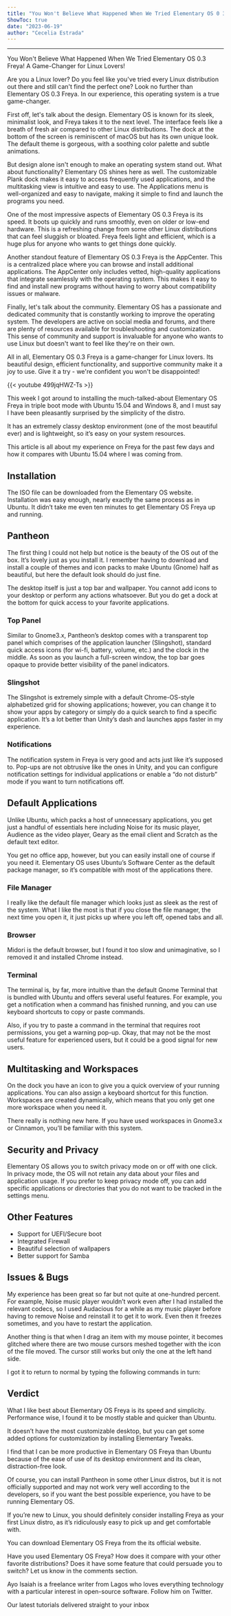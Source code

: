 ```yaml
---
title: "You Won't Believe What Happened When We Tried Elementary OS 0 3 Freya! A Game-Changer for Linux Lovers!"
ShowToc: true 
date: "2023-06-19"
author: "Cecelia Estrada"
---
```

*****
You Won't Believe What Happened When We Tried Elementary OS 0.3 Freya! A Game-Changer for Linux Lovers!

Are you a Linux lover? Do you feel like you've tried every Linux distribution out there and still can't find the perfect one? Look no further than Elementary OS 0.3 Freya. In our experience, this operating system is a true game-changer.

First off, let's talk about the design. Elementary OS is known for its sleek, minimalist look, and Freya takes it to the next level. The interface feels like a breath of fresh air compared to other Linux distributions. The dock at the bottom of the screen is reminiscent of macOS but has its own unique look. The default theme is gorgeous, with a soothing color palette and subtle animations.

But design alone isn't enough to make an operating system stand out. What about functionality? Elementary OS shines here as well. The customizable Plank dock makes it easy to access frequently used applications, and the multitasking view is intuitive and easy to use. The Applications menu is well-organized and easy to navigate, making it simple to find and launch the programs you need.

One of the most impressive aspects of Elementary OS 0.3 Freya is its speed. It boots up quickly and runs smoothly, even on older or low-end hardware. This is a refreshing change from some other Linux distributions that can feel sluggish or bloated. Freya feels light and efficient, which is a huge plus for anyone who wants to get things done quickly.

Another standout feature of Elementary OS 0.3 Freya is the AppCenter. This is a centralized place where you can browse and install additional applications. The AppCenter only includes vetted, high-quality applications that integrate seamlessly with the operating system. This makes it easy to find and install new programs without having to worry about compatibility issues or malware.

Finally, let's talk about the community. Elementary OS has a passionate and dedicated community that is constantly working to improve the operating system. The developers are active on social media and forums, and there are plenty of resources available for troubleshooting and customization. This sense of community and support is invaluable for anyone who wants to use Linux but doesn't want to feel like they're on their own.

All in all, Elementary OS 0.3 Freya is a game-changer for Linux lovers. Its beautiful design, efficient functionality, and supportive community make it a joy to use. Give it a try - we're confident you won't be disappointed!

{{< youtube 499jqHWZ-Ts >}} 



This week I got around to installing the much-talked-about Elementary OS Freya in triple boot mode with Ubuntu 15.04 and Windows 8, and I must say I have been pleasantly surprised by the simplicity of the distro.
 
It has an extremely classy desktop environment (one of the most beautiful ever) and is lightweight, so it’s easy on your system resources.
 
This article is all about my experience on Freya for the past few days and how it compares with Ubuntu 15.04 where I was coming from.
 
## Installation
 
The ISO file can be downloaded from the Elementary OS website. Installation was easy enough, nearly exactly the same process as in Ubuntu. It didn’t take me even ten minutes to get Elementary OS Freya up and running.
 
## Pantheon
 

 
The first thing I could not help but notice is the beauty of the OS out of the box. It’s lovely just as you install it. I remember having to download and install a couple of themes and icon packs to make Ubuntu (Gnome) half as beautiful, but here the default look should do just fine.
 
The desktop itself is just a top bar and wallpaper. You cannot add icons to your desktop or perform any actions whatsoever. But you do get a dock at the bottom for quick access to your favorite applications.
 
### Top Panel
 
Similar to Gnome3.x, Pantheon’s desktop comes with a transparent top panel which comprises of the application launcher (Slingshot), standard quick access icons (for wi-fi, battery, volume, etc.) and the clock in the middle. As soon as you launch a full-screen window, the top bar goes opaque to provide better visibility of the panel indicators.
 
### Slingshot
 
The Slingshot is extremely simple with a default Chrome-OS-style alphabetized grid for showing applications; however, you can change it to show your apps by category or simply do a quick search to find a specific application. It’s a lot better than Unity’s dash and launches apps faster in my experience.
 
### Notifications
 
The notification system in Freya is very good and acts just like it’s supposed to. Pop-ups are not obtrusive like the ones in Unity, and you can configure notification settings for individual applications or enable a “do not disturb” mode if you want to turn notifications off.
 
## Default Applications
 
Unlike Ubuntu, which packs a host of unnecessary applications, you get just a handful of essentials here including Noise for its music player, Audience as the video player, Geary as the email client and Scratch as the default text editor.
 
You get no office app, however, but you can easily install one of course if you need it. Elementary OS uses Ubuntu’s Software Center as the default package manager, so it’s compatible with most of the applications there.
 
### File Manager
 
I really like the default file manager which looks just as sleek as the rest of the system. What I like the most is that if you close the file manager, the next time you open it, it just picks up where you left off, opened tabs and all.
 
### Browser
 
Midori is the default browser, but I found it too slow and unimaginative, so I removed it and installed Chrome instead.
 
### Terminal
 
The terminal is, by far, more intuitive than the default Gnome Terminal that is bundled with Ubuntu and offers several useful features. For example, you get a notification when a command has finished running, and you can use keyboard shortcuts to copy or paste commands.
 
Also, if you try to paste a command in the terminal that requires root permissions, you get a warning pop-up. Okay, that may not be the most useful feature for experienced users, but it could be a good signal for new users.
 
## Multitasking and Workspaces
 
On the dock you have an icon to give you a quick overview of your running applications. You can also assign a keyboard shortcut for this function. Workspaces are created dynamically, which means that you only get one more workspace when you need it.
 
There really is nothing new here. If you have used workspaces in Gnome3.x or Cinnamon, you’ll be familiar with this system.
 
## Security and Privacy
 
Elementary OS allows you to switch privacy mode on or off with one click. In privacy mode, the OS will not retain any data about your files and application usage. If you prefer to keep privacy mode off, you can add specific applications or directories that you do not want to be tracked in the settings menu.
 
## Other Features
 
- Support for UEFI/Secure boot
 - Integrated Firewall
 - Beautiful selection of wallpapers
 - Better support for Samba

 
## Issues & Bugs
 
My experience has been great so far but not quite at one-hundred percent. For example, Noise music player wouldn’t work even after I had installed the relevant codecs, so I used Audacious for a while as my music player before having to remove Noise and reinstall it to get it to work. Even then it freezes sometimes, and you have to restart the application.
 
Another thing is that when I drag an item with my mouse pointer, it becomes glitched where there are two mouse cursors meshed together with the icon of the file moved. The cursor still works but only the one at the left hand side.
 
I got it to return to normal by typing the following commands in turn:
 
## Verdict
 
What I like best about Elementary OS Freya is its speed and simplicity. Performance wise, I found it to be mostly stable and quicker than Ubuntu.
 
It doesn’t have the most customizable desktop, but you can get some added options for customization by installing Elementary Tweaks.
 
I find that I can be more productive in Elementary OS Freya than Ubuntu because of the ease of use of its desktop environment and its clean, distraction-free look.
 
Of course, you can install Pantheon in some other Linux distros, but it is not officially supported and may not work very well according to the developers, so if you want the best possible experience, you have to be running Elementary OS.
 
If you’re new to Linux, you should definitely consider installing Freya as your first Linux distro, as it’s ridiculously easy to pick up and get comfortable with.
 
You can download Elementary OS Freya from the its official website.
 
Have you used Elementary OS Freya? How does it compare with your other favorite distributions? Does it have some feature that could persuade you to switch? Let us know in the comments section.
 
Ayo Isaiah is a freelance writer from Lagos who loves everything technology with a particular interest in open-source software. Follow him on Twitter.
 
Our latest tutorials delivered straight to your inbox




